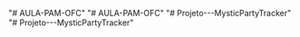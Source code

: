 "# AULA-PAM-OFC" 
"# AULA-PAM-OFC" 
"# Projeto---MysticPartyTracker" 
"# Projeto---MysticPartyTracker" 
